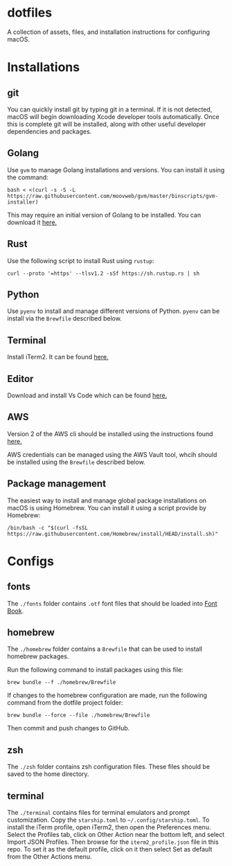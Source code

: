 # dotfiles
A collection of assets, files, and installation instructions for configuring macOS.

# Installations

## git
You can quickly install git by typing git in a terminal. If it is not detected, macOS will begin downloading Xcode developer tools automatically. Once this is complete git will be installed, along with other useful developer dependencies and packages.

## Golang
Use `gvm` to manage Golang installations and versions. You can install it using the command:
```shell
bash < <(curl -s -S -L https://raw.githubusercontent.com/moovweb/gvm/master/binscripts/gvm-installer)
```
This may require an initial version of Golang to be installed. You can download it [here.](https://go.dev/dl/)

## Rust
Use the following script to install Rust using `rustup`:
```shell
curl --proto '=https' --tlsv1.2 -sSf https://sh.rustup.rs | sh
```

## Python
Use `pyenv` to install and manage different versions of Python. `pyenv` can be install via the `Brewfile` described below.

## Terminal
Install iTerm2. It can be found [here.](https://iterm2.com)

## Editor
Download and install Vs Code which can be found [here.](https://code.visualstudio.com)

## AWS
Version 2 of the AWS cli should be installed using the instructions found [here.](https://docs.aws.amazon.com/cli/latest/userguide/getting-started-install.html)

AWS credentials can be managed using the AWS Vault tool, whcih should be installed using the `Brewfile` described below.

## Package management
The easiest way to install and manage global package installations on macOS is using Homebrew. You can install it using a script provide by Homebrew:
```shell
/bin/bash -c "$(curl -fsSL https://raw.githubusercontent.com/Homebrew/install/HEAD/install.sh)"
```

# Configs

## fonts
The `./fonts` folder contains `.otf` font files that should be loaded into [Font Book](https://support.apple.com/guide/font-book/welcome/mac).

## homebrew
The `./homebrew` folder contains a `Brewfile` that can be used to install homebrew packages.

Run the following command to install packages using this file:
```shell
brew bundle --f ./homebrew/Brewfile
```

If changes to the homebrew configuration are made, run the following command from the dotfile project folder:
```shell
brew bundle --force --file ./homebrew/Brewfile
```

Then commit and push changes to GitHub.

## zsh
The `./zsh` folder contains zsh configuration files. These files should be saved to the home directory.

## terminal
The `./terminal` contains files for terminal emulators and prompt customization. Copy the `starship.toml` to `~/.config/starship.toml`. To install the iTerm profile, open iTerm2, then open the Preferences menu. Select the Profiles tab, click on Other Action near the bottom left, and select Import JSON Profiles. Then browse for the `iterm2_profile.json` file in this repo. To set it as the default profile, click on it then select Set as default from the Other Actions menu.